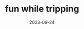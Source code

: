 ---
title: "fun while tripping"
date: 2023-09-24
hashtag: fun-while-tripping
tags:
  - have a good trip
  - tripping
---
